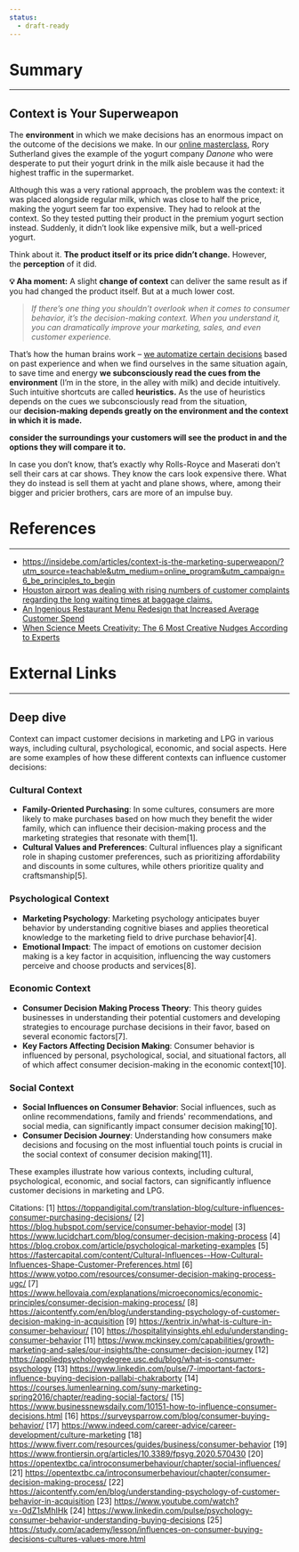 ```yaml
---
status:
  - draft-ready
---
```


# Summary
---
## Context is Your Superweapon

The **environment** in which we make decisions has an enormous impact on the outcome of the decisions we make. In our [online masterclass](https://insidebe.com/online-courses/introduction-to-behavioral-economics-in-marketing/), Rory Sutherland gives the example of the yogurt company _Danone_ who were desperate to put their yogurt drink in the milk aisle because it had the highest traffic in the supermarket.

Although this was a very rational approach, the problem was the context: it was placed alongside regular milk, which was close to half the price, making the yogurt seem far too expensive. They had to relook at the context. So they tested putting their product in the premium yogurt section instead. Suddenly, it didn’t look like expensive milk, but a well-priced yogurt.

Think about it. **The product itself or its price didn’t change.** However, the **perception** of it did. 

**💡 Aha moment:** A slight **change of context** can deliver the same result as if you had changed the product itself. But at a much lower cost.

> *If there’s one thing you shouldn’t overlook when it comes to consumer behavior, it’s the decision-making context. When you understand it, you can dramatically improve your marketing, sales, and even customer experience.*


That’s how the human brains work – [we automatize certain decisions](https://www.tandfonline.com/doi/abs/10.1080/13546783.2018.1459314) based on past experience and when we find ourselves in the same situation again, to save time and energy **we subconsciously read the cues from the environment** (I’m in the store, in the alley with milk) and decide intuitively. Such intuitive shortcuts are called **heuristics.**
As the use of heuristics depends on the cues we subconsciously read from the situation, our **decision-making depends greatly on the environment and the context in which it is made.**

**consider the surroundings your customers will see the product in and the options they will compare it to.**

In case you don’t know, that’s exactly why Rolls-Royce and Maserati don’t sell their cars at car shows. They know the cars look expensive there. What they do instead is sell them at yacht and plane shows, where, among their bigger and pricier brothers, cars are more of an impulse buy.

# References
---
- https://insidebe.com/articles/context-is-the-marketing-superweapon/?utm_source=teachable&utm_medium=online_program&utm_campaign=6_be_principles_to_begin
- [Houston airport was dealing with rising numbers of customer complaints regarding the long waiting times at baggage claims.](https://insidebe.com/articles/make-waiting-more-bearable/)
- [An Ingenious Restaurant Menu Redesign that Increased Average Customer Spend](https://insidebe.com/articles/menu-redesign-increased-customer-spend/)
- [When Science Meets Creativity: The 6 Most Creative Nudges According to Experts](https://insidebe.com/articles/the-most-creative-nudges/)

# External Links
---


## Deep dive

Context can impact customer decisions in marketing and LPG in various ways, including cultural, psychological, economic, and social aspects. Here are some examples of how these different contexts can influence customer decisions:

### Cultural Context
- **Family-Oriented Purchasing**: In some cultures, consumers are more likely to make purchases based on how much they benefit the wider family, which can influence their decision-making process and the marketing strategies that resonate with them[1].
- **Cultural Values and Preferences**: Cultural influences play a significant role in shaping customer preferences, such as prioritizing affordability and discounts in some cultures, while others prioritize quality and craftsmanship[5].

### Psychological Context
- **Marketing Psychology**: Marketing psychology anticipates buyer behavior by understanding cognitive biases and applies theoretical knowledge to the marketing field to drive purchase behavior[4].
- **Emotional Impact**: The impact of emotions on customer decision making is a key factor in acquisition, influencing the way customers perceive and choose products and services[8].

### Economic Context
- **Consumer Decision Making Process Theory**: This theory guides businesses in understanding their potential customers and developing strategies to encourage purchase decisions in their favor, based on several economic factors[7].
- **Key Factors Affecting Decision Making**: Consumer behavior is influenced by personal, psychological, social, and situational factors, all of which affect consumer decision-making in the economic context[10].

### Social Context
- **Social Influences on Consumer Behavior**: Social influences, such as online recommendations, family and friends' recommendations, and social media, can significantly impact consumer decision making[10].
- **Consumer Decision Journey**: Understanding how consumers make decisions and focusing on the most influential touch points is crucial in the social context of consumer decision making[11].

These examples illustrate how various contexts, including cultural, psychological, economic, and social factors, can significantly influence customer decisions in marketing and LPG.

Citations:
[1] https://toppandigital.com/translation-blog/culture-influences-consumer-purchasing-decisions/
[2] https://blog.hubspot.com/service/consumer-behavior-model
[3] https://www.lucidchart.com/blog/consumer-decision-making-process
[4] https://blog.crobox.com/article/psychological-marketing-examples
[5] https://fastercapital.com/content/Cultural-Influences--How-Cultural-Influences-Shape-Customer-Preferences.html
[6] https://www.yotpo.com/resources/consumer-decision-making-process-ugc/
[7] https://www.hellovaia.com/explanations/microeconomics/economic-principles/consumer-decision-making-process/
[8] https://aicontentfy.com/en/blog/understanding-psychology-of-customer-decision-making-in-acquisition
[9] https://kentrix.in/what-is-culture-in-consumer-behaviour/
[10] https://hospitalityinsights.ehl.edu/understanding-consumer-behavior
[11] https://www.mckinsey.com/capabilities/growth-marketing-and-sales/our-insights/the-consumer-decision-journey
[12] https://appliedpsychologydegree.usc.edu/blog/what-is-consumer-psychology
[13] https://www.linkedin.com/pulse/7-important-factors-influence-buying-decision-pallabi-chakraborty
[14] https://courses.lumenlearning.com/suny-marketing-spring2016/chapter/reading-social-factors/
[15] https://www.businessnewsdaily.com/10151-how-to-influence-consumer-decisions.html
[16] https://surveysparrow.com/blog/consumer-buying-behavior/
[17] https://www.indeed.com/career-advice/career-development/culture-marketing
[18] https://www.fiverr.com/resources/guides/business/consumer-behavior
[19] https://www.frontiersin.org/articles/10.3389/fpsyg.2020.570430
[20] https://opentextbc.ca/introconsumerbehaviour/chapter/social-influences/
[21] https://opentextbc.ca/introconsumerbehaviour/chapter/consumer-decision-making-process/
[22] https://aicontentfy.com/en/blog/understanding-psychology-of-customer-behavior-in-acquisition
[23] https://www.youtube.com/watch?v=-0dZ1sMhIHk
[24] https://www.linkedin.com/pulse/psychology-consumer-behavior-understanding-buying-decisions
[25] https://study.com/academy/lesson/influences-on-consumer-buying-decisions-cultures-values-more.html
